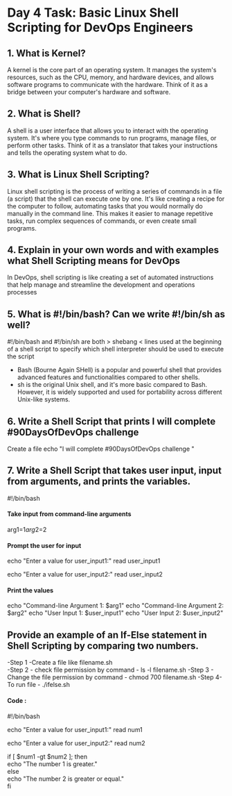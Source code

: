 # Day 4 Task: Basic Linux Shell Scripting for DevOps Engineers

## 1. What is Kernel?
A kernel is the core part of an operating system. 
It manages the system's resources, such as the CPU, memory, and hardware devices, and allows software programs 
to communicate with the hardware. Think of it as a bridge between your computer's hardware and software.

## 2. What is Shell?
A shell is a user interface that allows you to interact with the operating system. It's where you type commands to run programs, manage files, 
or perform other tasks. Think of it as a translator that takes your instructions and tells the operating system what to do.

## 3. What is Linux Shell Scripting?
Linux shell scripting is the process of writing a series of commands in a file (a script) that the shell can execute one by one. It's like creating a recipe for the 
computer to follow, automating tasks that you would normally do manually in the command line. This makes it easier to manage repetitive tasks,
run complex sequences of commands, or even create small programs.

## 4. Explain in your own words and with examples what Shell Scripting means for DevOps
In DevOps, shell scripting is like creating a set of automated instructions that help manage and streamline the development and operations processes

## 5. What is #!/bin/bash? Can we write #!/bin/sh as well?
#!/bin/bash and #!/bin/sh are both > shebang < lines used at the beginning of a shell script to specify which shell interpreter should be used to execute the script
* Bash (Bourne Again SHell) is a popular and powerful shell that provides advanced features and functionalities compared to other shells.
* sh is the original Unix shell, and it's more basic compared to Bash. However, it is widely supported and used for portability across different Unix-like systems.

## 6. Write a Shell Script that prints I will complete #90DaysOfDevOps challenge
   Create a file
   echo "I will complete #90DaysOfDevOps challenge "
   
## 7. Write a Shell Script that takes user input, input from arguments, and prints the variables.
   #!/bin/bash

#### Take input from command-line arguments
arg1=$1
arg2=$2

#### Prompt the user for input
echo "Enter a value for user_input1:"
read user_input1

echo "Enter a value for user_input2:"
read user_input2

#### Print the values
echo "Command-line Argument 1: $arg1"
echo "Command-line Argument 2: $arg2"
echo "User Input 1: $user_input1"
echo "User Input 2: $user_input2"

## Provide an example of an If-Else statement in Shell Scripting by comparing two numbers.
-Step 1 -Create a file like filename.sh<br>
-Step 2 - check file permission by command - ls -l filename.sh
-Step 3 - Change the file permission by command - chmod 700 filename.sh
-Step 4- To run file - ./ifelse.sh
#### Code :
#!/bin/bash

echo "Enter a value for user_input1:"
read num1

echo "Enter a value for user_input2:"
read num2

if [ $num1 -gt $num2 ]; then<br>
    echo "The number 1 is greater."<br>
else<br>
    echo "The number 2 is greater or equal."<br>
fi
